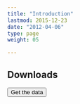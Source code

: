 ```yaml
---
title: "Introduction"
lastmod: 2015-12-23
date: "2012-04-06"
type: page
weight: 05

---
```


## Downloads
<a href="http://www.github.com/regan008/MindandBodyCorpus" target="_blank"><button type="button" class="btn btn-primary">Get the data</button></a>
